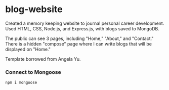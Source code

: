 # blog-website
Created a memory keeping website to journal personal career development. Used HTML, CSS, Node.js, and Express.js, with blogs saved to MongoDB.

The public can see 3 pages, including "Home," "About," and "Contact." There is a hidden "compose" page where I can write blogs that will be displayed on "Home."

Template borrowed from Angela Yu.

### Connect to Mongoose
```
npm i mongoose
```
